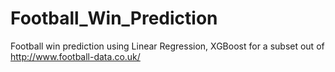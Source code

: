 # Football_Win_Prediction

Football win prediction using Linear Regression, XGBoost for a subset out of http://www.football-data.co.uk/
